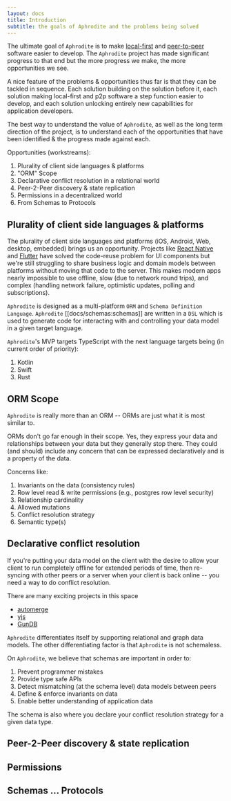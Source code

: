 ```yaml
---
layout: docs
title: Introduction
subtitle: the goals of Aphrodite and the problems being solved
---
```


The ultimate goal of `Aphrodite` is to make [local-first](https://www.inkandswitch.com/local-first/) and [peer-to-peer](https://en.wikipedia.org/wiki/Peer-to-peer) software easier to develop. The `Aphrodite` project has made significant progress to that end but the more progress we make, the more opportunities we see.

A nice feature of the problems & opportunities thus far is that they can be tackled in sequence. Each solution building on the solution before it, each solution making local-first and p2p software a step function easier to develop, and each solution unlocking entirely new capabilities for application developers.

The best way to understand the value of `Aphrodite`, as well as the long term direction of the project, is to understand each of the opportunities that have been identified & the progress made against each.

Opportunities (workstreams):
1. Plurality of client side languages & platforms
2. "ORM" Scope
3. Declarative conflict resolution in a relational world
4. Peer-2-Peer discovery & state replication
5. Permissions in a decentralized world
6. From Schemas to Protocols

## Plurality of client side languages & platforms

The plurality of client side languages and platforms (iOS, Android, Web, desktop, embedded) brings us an opportunity. Projects like [React Native](https://reactnative.dev/) and [Flutter](https://flutter.dev/) have solved the code-reuse problem for UI components but we're still struggling to share business logic and domain models between platforms without moving that code to the server. This makes modern apps nearly impossible to use offline, slow (due to network round trips), and complex (handling network failure, optimistic updates, polling and subscriptions).

`Aphrodite` is designed as a multi-platform `ORM` and `Schema Definition Language`. `Aphrodite` [[docs/schemas:schemas]] are written in a `DSL` which is used to generate code for interacting with and controlling your data model in a given target language.

`Aphrodite`'s MVP targets TypeScript with the next language targets being (in current order of priority):
1. Kotlin
2. Swift
3. Rust

## ORM Scope

`Aphrodite` is really more than an ORM -- ORMs are just what it is most similar to.

ORMs don't go far enough in their scope. Yes, they express your data and relationships between your data but they generally stop there. They could (and should) include any concern that can be expressed declaratively and is a property of the data.

Concerns like:

1. Invariants on the data (consistency rules)
2. Row level read & write permissions (e.g., postgres row level security)
3. Relationship cardinality
4. Allowed mutations
5. Conflict resolution strategy
6. Semantic type(s)

## Declarative conflict resolution

If you're putting your data model on the client with the desire to allow your client to run completely offline for extended periods of time, then re-syncing with other peers or a server when your client is back online -- you need a way to do conflict resolution.

There are many exciting projects in this space
- [automerge](https://automerge.org/)
- [yjs](https://yjs.dev/)
- [GunDB](https://gun.eco/)

`Aphrodite` differentiates itself by supporting relational and graph data models. The other differentiating factor is that `Aphrodite` is not schemaless.

On `Aphrodite`, we believe that schemas are important in order to:
1. Prevent programmer mistakes
2. Provide type safe APIs
3. Detect mismatching (at the schema level) data models between peers
4. Define & enforce invariants on data
5. Enable better understanding of application data

The schema is also where you declare your conflict resolution strategy for a given data type.

## Peer-2-Peer discovery & state replication

## Permissions

## Schemas ... Protocols